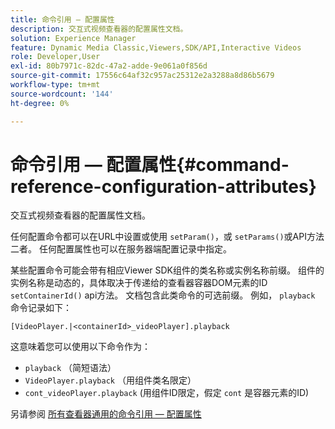 ```yaml
---
title: 命令引用 — 配置属性
description: 交互式视频查看器的配置属性文档。
solution: Experience Manager
feature: Dynamic Media Classic,Viewers,SDK/API,Interactive Videos
role: Developer,User
exl-id: 80b7971c-82dc-47a2-adde-9e061a0f856d
source-git-commit: 17556c64af32c957ac25312e2a3288a8d86b5679
workflow-type: tm+mt
source-wordcount: '144'
ht-degree: 0%

---
```


# 命令引用 — 配置属性{#command-reference-configuration-attributes}

交互式视频查看器的配置属性文档。

任何配置命令都可以在URL中设置或使用 `setParam()`，或 `setParams()`或API方法二者。 任何配置属性也可以在服务器端配置记录中指定。

某些配置命令可能会带有相应Viewer SDK组件的类名称或实例名称前缀。 组件的实例名称是动态的，具体取决于传递给的查看器容器DOM元素的ID `setContainerId()` api方法。 文档包含此类命令的可选前缀。 例如， `playback` 命令记录如下：

`[VideoPlayer.|<containerId>_videoPlayer].playback`

这意味着您可以使用以下命令作为：

* `playback` （简短语法）
* `VideoPlayer.playback` （用组件类名限定）
* `cont_videoPlayer.playback` (用组件ID限定，假定 `cont` 是容器元素的ID)

另请参阅 [所有查看器通用的命令引用 — 配置属性](../../../r-html5-viewer-20-cmdref-configattrib/r-html5-viewer-20-cmdref-configattrib.md#concept-850e0f2c49b949deb7cfbfd330d329bd)
